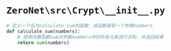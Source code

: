 # `ZeroNet\src\Crypt\__init__.py`

```py
# 定义一个名为calculate_sum的函数，该函数接受一个参数numbers
def calculate_sum(numbers):
    # 使用内置函数sum对参数numbers中的所有元素进行求和，并返回结果
    return sum(numbers)
```